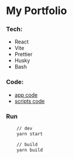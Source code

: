 # My Portfolio

### Tech:

- React
- Vite
- Prettier
- Husky
- Bash

### Code:

- [app code](src)
- [scripts code](scripts)

### Run

```bash
    // dev
    yarn start

    // build
    yarn build
```
